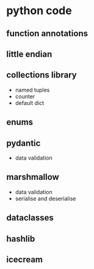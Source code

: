 # python code

## function annotations

## little endian

## collections library

* named tuples
* counter
* default dict

## enums

## pydantic

* data validation

## marshmallow

* data validation
* serialise and deserialise

## dataclasses

## hashlib

## icecream
